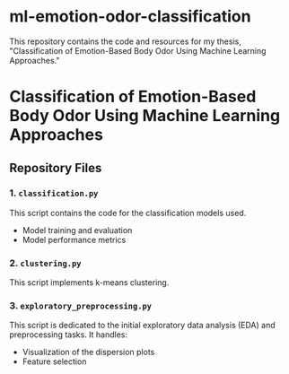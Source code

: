# ml-emotion-odor-classification
This repository contains the code and resources for my thesis, "Classification of Emotion-Based Body Odor Using Machine Learning Approaches."
# Classification of Emotion-Based Body Odor Using Machine Learning Approaches

## Repository Files
### 1. `classification.py`
This script contains the code for the classification models used.

- Model training and evaluation
- Model performance metrics

### 2. `clustering.py`
This script implements k-means clustering.

### 3. `exploratory_preprocessing.py`
This script is dedicated to the initial exploratory data analysis (EDA) and preprocessing tasks. It handles:
- Visualization of the dispersion plots
- Feature selection

